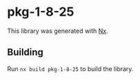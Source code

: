 # pkg-1-8-25

This library was generated with [Nx](https://nx.dev).

## Building

Run `nx build pkg-1-8-25` to build the library.
